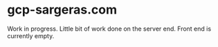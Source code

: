 # gcp-sargeras.com

Work in progress. Little bit of work done on the server end. Front end is currently empty.
